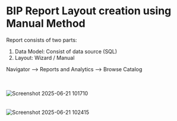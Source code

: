 # BIP Report Layout creation using Manual Method

Report consists of two parts:
1. Data Model: Consist of data source (SQL)
2. Layout: Wizard / Manual

Navigator --> Reports and Analytics --> Browse Catalog

<br><br>
![Screenshot 2025-06-21 101710](https://github.com/user-attachments/assets/19f8548b-0f26-4482-aa7b-0fc23b064deb)
<br><br><br>
![Screenshot 2025-06-21 102415](https://github.com/user-attachments/assets/b7bdd396-739f-4395-82c3-a3eb30d06873)
